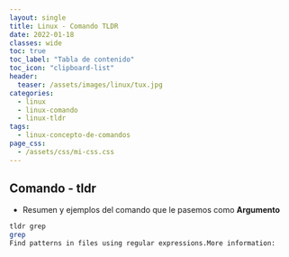 ```yaml
---
layout: single
title: Linux - Comando TLDR
date: 2022-01-18
classes: wide
toc: true
toc_label: "Tabla de contenido"
toc_icon: "clipboard-list"
header:
  teaser: /assets/images/linux/tux.jpg
categories:
  - linux
  - linux-comando
  - linux-tldr
tags:
  - linux-concepto-de-comandos
page_css: 
  - /assets/css/mi-css.css
---
```


## Comando - tldr

* Resumen y ejemplos del comando que le pasemos como **Argumento**

```bash
tldr grep
grep
Find patterns in files using regular expressions.More information:
```
